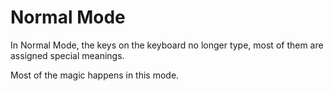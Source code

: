 # Normal Mode

In Normal Mode, the keys on the keyboard no longer type, most of them are assigned special meanings.

Most of the magic happens in this mode.
